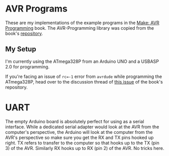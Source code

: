 # AVR Programs
These are my implementations of the example programs in the [Make: AVR Programming](https://www.oreilly.com/library/view/make-avr-programming/9781449356484/)
book. The AVR-Programming library was copied from the book's [repository](https://github.com/hexagon5un/AVR-Programming).

## My Setup
I'm currently using the ATmega328P from an Arduino UNO and a USBASP 2.0 for programming.

If you're facing an issue of `rc=-1` error from `avrdude` while programming the ATmega328P, head over to the discussion
thread of [this issue](https://github.com/hexagon5un/AVR-Programming/issues/24) of the book's repository.

# UART
The empty Arduino board is absolutely perfect for using as a serial interface. While a dedicated serial adapter would
look at the AVR from the computer's perspective, the Arduino will look at the computer from the AVR's perspective so
make sure you get the RX and TX pins hooked up right. TX refers to transfer to the computer so that hooks up to the TX
(pin 3) of the AVR. Similarly RX hooks up to RX (pin 2) of the AVR. No tricks here.
